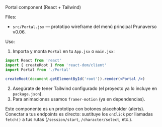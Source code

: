 Portal component (React + Tailwind)

Files:
- `src/Portal.jsx` — prototipo wireframe del menú principal Prunaverso v0.06.

Uso:
1. Importa y monta `Portal` en tu `App.jsx` o `main.jsx`:

```jsx
import React from 'react'
import { createRoot } from 'react-dom/client'
import Portal from './Portal'

createRoot(document.getElementById('root')).render(<Portal />)
```

2. Asegúrate de tener Tailwind configurado (el proyecto ya lo incluye en `package.json`).
3. Para animaciones usamos `framer-motion` (ya en dependencias).

Este componente es un prototipo con botones placeholder (alerts). Conectar a tus endpoints es directo: sustituye los `onClick` por llamadas `fetch()` a tus rutas (`/session/start`, `/character/select`, etc.).

